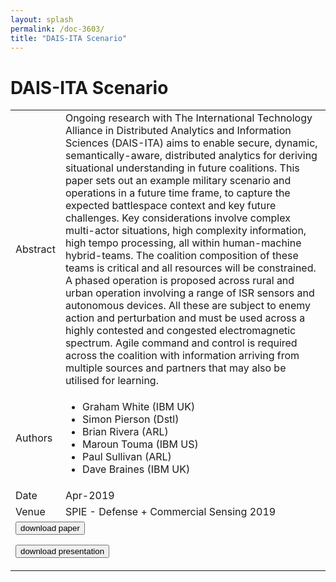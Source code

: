 ```yaml
---
layout: splash
permalink: /doc-3603/
title: "DAIS-ITA Scenario"
---
```


# DAIS-ITA Scenario

<table>
    <tbody>
    <tr>
        <td>Abstract</td>
        <td>Ongoing research with The International Technology Alliance in Distributed Analytics and Information Sciences (DAIS-ITA) aims to enable secure, dynamic, semantically-aware, distributed analytics for deriving situational understanding in future coalitions. This paper sets out an example military scenario and operations in a future time frame, to capture the expected battlespace context and key future challenges. Key considerations involve complex multi-actor situations, high complexity information, high tempo processing, all within human-machine hybrid-teams. The coalition composition of these teams is critical and all resources will be constrained. A phased operation is proposed across rural and urban operation involving a range of ISR sensors and autonomous devices. All these are subject to enemy action and perturbation and must be used across a highly contested and congested electromagnetic spectrum. Agile command and control is required across the coalition with information arriving from multiple sources and partners that may also be utilised for learning.</td>
    </tr>
    <tr>
        <td>Authors</td>
        <td>
            <ul>
                <li>Graham White (IBM UK)</li>
                <li>Simon Pierson (Dstl)</li>
                <li>Brian Rivera (ARL)</li>
                <li>Maroun Touma (IBM US)</li>
                <li>Paul Sullivan (ARL)</li>
                <li>Dave Braines (IBM UK)</li>
            </ul>
        </td>
    </tr>
    <tr>
        <td>Date</td>
        <td>Apr-2019</td>
    </tr>
    <tr>
        <td>Venue</td>
        <td>SPIE - Defense + Commercial Sensing 2019</td>
    </tr>
        <tr>
            <td colspan="2">
                <form method="get" action="https://dais-ita.org/sites/default/files/SPIE_2019___DAIS_ITA_Scenario.pdf">
                    <button type="submit">download paper</button>
                </form>
                <form method="get" action="https://dais-ita.org/sites/default/files/SPIE_2019___DAIS_ITA_Scenario_slides.pdf">
                    <button type="submit">download presentation</button>
                </form>
            </td>
        </tr>
    </tbody>
</table>

